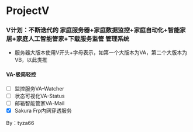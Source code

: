 # ProjectV
### V计划：不断迭代的 **家庭服务器+家庭数据监控+家庭自动化+智能家居+家庭人工智能管家+下载服务监管** 管理系统

- 服务器大版本使用V开头+字母表示，如第一个大版本为VA，第二个大版本为VB，以此类推

#### VA-极简轻控
- [ ] 监控服务VA-Watcher
- [ ] 状态可视化VA-Status
- [ ] 邮箱智能管家VA-Mail
- [x] Sakura Frp内网穿透服务

By：tyza66